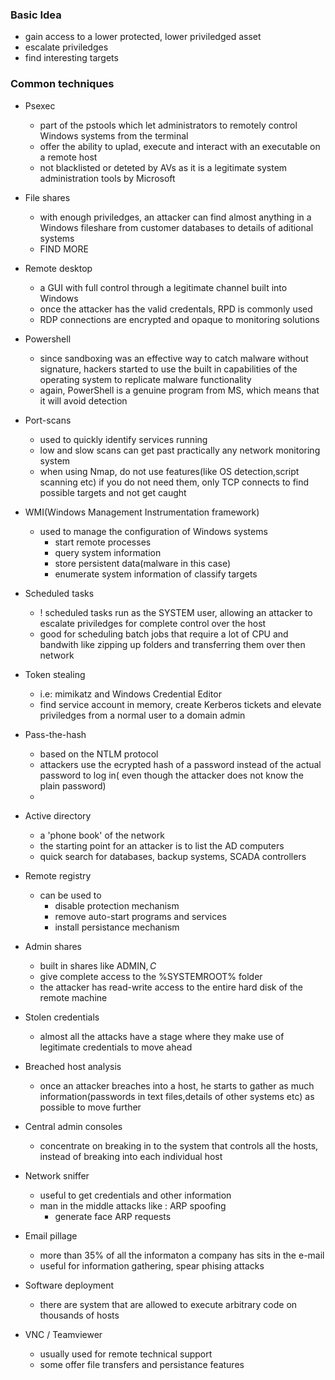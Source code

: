 ### Basic Idea
* gain access to a lower protected, lower priviledged asset
* escalate priviledges
* find interesting targets


### Common techniques
* Psexec
    * part of the pstools which let administrators to remotely control Windows systems from the terminal
    * offer the ability to uplad, execute and interact with an executable on a remote host
    * not blacklisted or deteted by AVs as it is a legitimate system administration tools by Microsoft

* File shares
    * with enough priviledges, an attacker can find almost anything in a Windows fileshare from customer databases to details of aditional systems
    * FIND MORE

* Remote desktop
    * a GUI with full control through a legitimate channel built into Windows
    * once the attacker has the valid credentals, RPD is commonly used
    * RDP connections are encrypted and opaque to monitoring solutions

* Powershell
    * since sandboxing was an effective way to catch malware without signature, hackers started to use the built in capabilities of the operating system to replicate malware functionality
    * again, PowerShell is a genuine program from MS, which means that it will avoid detection

* Port-scans
    * used to quickly identify services running
    * low and slow scans can get past practically any network monitoring system
    * when using Nmap, do not use features(like OS detection,script scanning etc) if you do not need them, only TCP connects to find possible targets and not get caught

* WMI(Windows Management Instrumentation framework)
    * used to manage the configuration of Windows systems
        * start remote processes
        * query system information
        * store persistent data(malware in this case)
        * enumerate system information of classify targets

* Scheduled tasks
    * ! scheduled tasks run as the SYSTEM user, allowing an attacker to escalate priviledges for complete control over the host 
    * good for scheduling batch jobs that require a lot of CPU and bandwith like zipping up folders and transferring them over then network

* Token stealing
    * i.e: mimikatz and Windows Credential Editor
    * find service account in memory, create Kerberos tickets and elevate priviledges from a normal user to a domain admin

* Pass-the-hash
    * based on the NTLM protocol
    * attackers use the ecrypted hash of a password instead of the actual password to log in( even though the attacker does not know the plain password)
    * 
* Active directory
    * a 'phone book' of the network
    * the starting point for an attacker is to list the AD computers
    * quick search for databases, backup systems, SCADA controllers

* Remote registry
    * can be used to 
        * disable protection mechanism
        * remove auto-start programs and services
        * install persistance mechanism

* Admin shares
    * built in shares like ADMIN$,C$
    * give complete access to the %SYSTEMROOT% folder
    * the attacker has read-write access to the entire hard disk of the remote machine

* Stolen credentials
    * almost all the attacks have a stage where they make use of legitimate credentials to move ahead
* Breached host analysis
    * once an attacker breaches into a host, he starts to gather as much information(passwords in text files,details of other systems etc) as possible to move further

* Central admin consoles
    * concentrate on breaking in to the system that controls all the hosts, instead of breaking into each individual host

* Network sniffer
    * useful to get credentials and other information
    * man in the middle attacks like : ARP spoofing
        *  generate face ARP requests

* Email pillage
    * more than 35% of all the informaton a company has sits in the e-mail
    * useful for information gathering, spear phising attacks

* Software deployment
    * there are system that are allowed to execute arbitrary code on thousands of hosts

* VNC / Teamviewer
    * usually used for remote technical support
    * some offer file transfers and persistance features
  